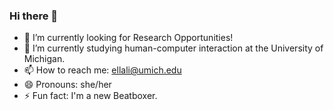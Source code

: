 ### Hi there 👋

<!--
**jiaqili0803/jiaqili0803** is a ✨ _special_ ✨ repository because its `README.md` (this file) appears on your GitHub profile.

Here are some ideas to get you started:

- 🔭 I’m currently working on ...
- 🌱 I’m currently learning ...
- 👯 I’m looking to collaborate on ...
- 🤔 I’m looking for help with ...
- 💬 Ask me about ...
- 📫 How to reach me: ...
- 😄 Pronouns: ...
- ⚡ Fun fact: ...
-->

- 🔭 I’m currently looking for Research Opportunities!
- 🌱 I’m currently studying human-computer interaction at the University of Michigan. 
- 📫 How to reach me: ellali@umich.edu
- 😄 Pronouns: she/her
- ⚡ Fun fact: I'm a new Beatboxer.
